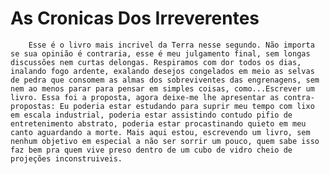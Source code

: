 
# As Cronicas Dos Irreverentes

        Esse é o livro mais incrivel da Terra nesse segundo. Não importa se sua opinião é contraria, esse é meu julgamento final, sem longas discussões nem curtas delongas. Respiramos com dor todos os dias, inalando fogo ardente, exalando desejos congelados em meio as selvas de pedra que consomem as almas dos sobreviventes das engrenagens, sem nem ao menos parar para pensar em simples coisas, como...Escrever um livro. Essa foi a proposta, agora deixe-me lhe apresentar as contra-propostas: Eu poderia estar estudando para suprir meu tempo com lixo em escala industrial, poderia estar assistindo contudo pifio de entretenimento abstrato, poderia estar procastinando quieto em meu canto aguardando a morte. Mais aqui estou, escrevendo um livro, sem nenhum objetivo em especial a não ser sorrir um pouco, quem sabe isso faz bem pra quem vive preso dentro de um cubo de vidro cheio de projeções inconstruiveis.  

